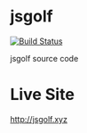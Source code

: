 # jsgolf
[![Build Status](https://travis-ci.org/adamjc/jsgolf.svg?branch=master)](https://travis-ci.org/adamjc/jsgolf)

jsgolf source code

# Live Site
http://jsgolf.xyz
